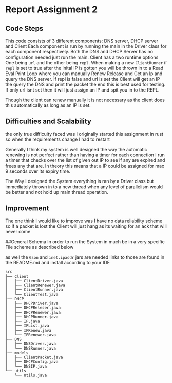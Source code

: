 # Report Assignment 2

## Code Steps
This code consists of 3 different components: DNS server, DHCP server and Client
Each component is run by running the main in the Driver class for each component
respectively. Both the DNS and DHCP Server has no configuration needed just run
the main. Client has a two runtime options One being `url` and the other being
`repl`. When making a new `ClientRunner` if `repl` is set to true after the
inital IP is gotten you will be thrown in to a Read Eval Print Loop where you
can manually Renew Release and Get an Ip and query the DNS server. If repl is
false and url is set the Client will get an IP the query the DNS and print the
packet the end this is best used for testing. If only url isnt set then it will
just assign an IP and spit you in to the REPL. 

Though the client can renew manually it is not necessary as the client does this
automatically as long as an IP is set.

## Difficulties and Scalability
the only true difficulty faced was I originally started this assignment in rust
so when the requirements change I had to restart

Generally I think my system is well designed the way the automatic renewing is
not perfect rather than having a timer for each connection I run a timer that
checks over the list of given out IP to see if any are expired and frees any
that are. In theory this means that a IP could be assigned for max 9 seconds
over its expiry time.

The Way I designed the System everything is ran by a Driver class but
immediately thrown in to a new thread when any level of parallelism would be
better and not hold up main thread operation.

## Improvement
The one think I would like to improve was I have no data reliability scheme so if
a packet is lost the Client will just hang as its waiting for an ack that will
never come

##General Schema
In order to run the System in much be in a very specific File scheme as
described below

as well the `Gson` and `inet.ipaddr` jars are needed links to those are
found in the README.md and install according to your IDE
```
src
├── Client
│   ├── ClientDriver.java
│   ├── ClientRenewer.java
│   ├── ClientRunner.java
│   └── ClientTest.java
├── DHCP
│   ├── DHCPDriver.java
│   ├── DHCPReleser.java
│   ├── DHCPRenewer.java
│   ├── DHCPRunner.java
│   ├── IP.java
│   ├── IPList.java
│   ├── IPRenew.java
│   └── IPRenewer.java
├── DNS
│   ├── DNSDriver.java
│   └── DNSRunner.java
├── models
│   ├── ClientPacket.java
│   ├── DHCPConfig.java
│   └── DNSIP.java
└── utils
    └── Utils.java
```

